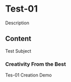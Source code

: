 #  Test-01
Description 

##  Content 
Test Subject 

### Creativity From the Best

Tes-01 Creation Demo 
